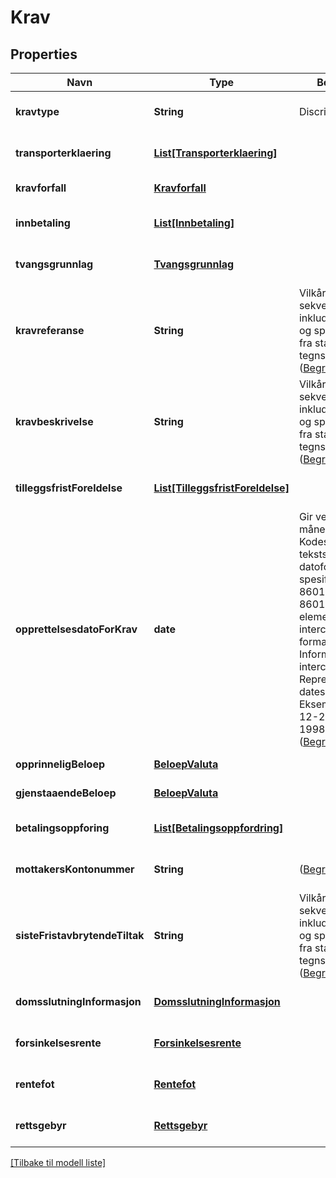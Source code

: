 # Krav

## Properties

| Navn                           | Type                                                            | Beskrivelse                                                                                                                                                                                                                                                                                                                                                            | Notater                      |
|--------------------------------|-----------------------------------------------------------------|------------------------------------------------------------------------------------------------------------------------------------------------------------------------------------------------------------------------------------------------------------------------------------------------------------------------------------------------------------------------|------------------------------|
| **kravtype**                   | **String**                                                      | Discriminator                                                                                                                                                                                                                                                                                                                                                          | [optional] [default to null] |
| **transporterklaering**        | [**List[Transporterklaering]**](Transporterklaering.md)         |                                                                                                                                                                                                                                                                                                                                                                        | [optional] [default to null] |
| **kravforfall**                | [**Kravforfall**](Kravforfall.md)                               |                                                                                                                                                                                                                                                                                                                                                                        | [default to null]            |
| **innbetaling**                | [**List[Innbetaling]**](Innbetaling.md)                         |                                                                                                                                                                                                                                                                                                                                                                        | [optional] [default to null] |
| **tvangsgrunnlag**             | [**Tvangsgrunnlag**](Tvangsgrunnlag.md)                         |                                                                                                                                                                                                                                                                                                                                                                        | [optional] [default to null] |
| **kravreferanse**              | **String**                                                      | Vilkårlig lang sekvens av tegn inkludert aksenter og spesielle tegn fra standardiserte tegnsett   ([Begrepsreferanse](https://data.skatteetaten.no/begrep/20b52af3-9fe1-11e5-a9f8-e4115b280940))                                                                                                                                                                       | [optional] [default to null] |
| **kravbeskrivelse**            | **String**                                                      | Vilkårlig lang sekvens av tegn inkludert aksenter og spesielle tegn fra standardiserte tegnsett   ([Begrepsreferanse](https://data.skatteetaten.no/begrep/20b52af3-9fe1-11e5-a9f8-e4115b280940))                                                                                                                                                                       | [optional] [default to null] |
| **tilleggsfristForeldelse**    | [**List[TilleggsfristForeldelse]**](TilleggsfristForeldelse.md) |                                                                                                                                                                                                                                                                                                                                                                        | [optional] [default to null] |
| **opprettelsesdatoForKrav**    | **date**                                                        | Gir verdier for år, måned og dag. Kodes som en tekststreng etter datoformatering spesifisert i  ISO 8601 (ISO 8601:2004 Data elements and interchange formats -- Information interchange -- Representation of dates and times). Eksempel : 1998-12-21 eller 19981221.   ([Begrepsreferanse](https://data.skatteetaten.no/begrep/20b52aed-9fe1-11e5-a9f8-e4115b280940)) | [default to null]            |
| **opprinneligBeloep**          | [**BeloepValuta**](BeloepValuta.md)                             |                                                                                                                                                                                                                                                                                                                                                                        | [default to null]            |
| **gjenstaaendeBeloep**         | [**BeloepValuta**](BeloepValuta.md)                             |                                                                                                                                                                                                                                                                                                                                                                        | [default to null]            |
| **betalingsoppforing**         | [**List[Betalingsoppfordring]**](Betalingsoppfordring.md)       |                                                                                                                                                                                                                                                                                                                                                                        | [optional] [default to null] |
| **mottakersKontonummer**       | **String**                                                      | ([Begrepsreferanse](https://data.skatteetaten.no/begrep/20b2e328-9fe1-11e5-a9f8-e4115b280940))                                                                                                                                                                                                                                                                         | [optional] [default to null] |
| **sisteFristavbrytendeTiltak** | **String**                                                      | Vilkårlig lang sekvens av tegn inkludert aksenter og spesielle tegn fra standardiserte tegnsett   ([Begrepsreferanse](https://data.skatteetaten.no/begrep/20b52af3-9fe1-11e5-a9f8-e4115b280940))                                                                                                                                                                       | [optional] [default to null] |
| **domsslutningInformasjon**    | [**DomsslutningInformasjon**](DomsslutningInformasjon.md)       |                                                                                                                                                                                                                                                                                                                                                                        | [optional] [default to null] |
| **forsinkelsesrente**          | [**Forsinkelsesrente**](Forsinkelsesrente.md)                   |                                                                                                                                                                                                                                                                                                                                                                        | [optional] [default to null] |
| **rentefot**                   | [**Rentefot**](Rentefot.md)                                     |                                                                                                                                                                                                                                                                                                                                                                        | [optional] [default to null] |
| **rettsgebyr**                 | [**Rettsgebyr**](Rettsgebyr.md)                                 |                                                                                                                                                                                                                                                                                                                                                                        | [optional] [default to null] |

[[Tilbake til modell liste]](../index.md)

